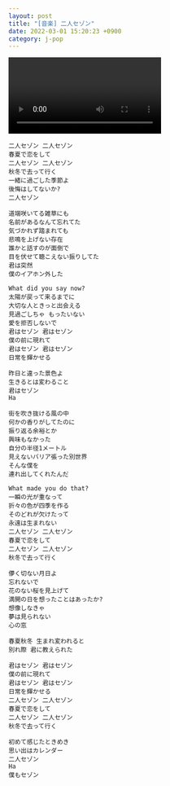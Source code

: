 ```yaml
---
layout: post
title: "[音楽] 二人セゾン"
date: 2022-03-01 15:20:23 +0900
category: j-pop
---
```


<div class="video-container">
    <video id="player" class="video-js vjs-default-skin vjs-big-play-centered" data-json="/public/json/二人セゾン.json"></video>
</div>

```
二人セゾン 二人セゾン
春夏で恋をして
二人セゾン 二人セゾン
秋冬で去って行く
一緒に過ごした季節よ
後悔はしてないか?
二人セゾン

道端咲いてる雑草にも
名前があるなんて忘れてた
気づかれず踏まれても
悲鳴を上げない存在
誰かと話すのが面倒で
目を伏せて聴こえない振りしてた
君は突然
僕のイアホン外した

What did you say now?
太陽が戻って来るまでに
大切な人ときっと出会える
見過ごしちゃ もったいない
愛を拒否しないで
君はセゾン 君はセゾン
僕の前に現れて
君はセゾン 君はセゾン
日常を輝かせる

昨日と違った景色よ
生きるとは変わること
君はセゾン
Ha

街を吹き抜ける風の中
何かの香りがしてたのに
振り返る余裕とか
興味もなかった
自分の半径1メートル
見えないバリア張った別世界
そんな僕を
連れ出してくれたんだ

What made you do that?
一瞬の光が重なって
折々の色が四季を作る
そのどれが欠けたって
永遠は生まれない
二人セゾン 二人セゾン
春夏で恋をして
二人セゾン 二人セゾン
秋冬で去って行く

儚く切ない月日よ
忘れないで
花のない桜を見上げて
満開の日を想ったことはあったか?
想像しなきゃ
夢は見られない
心の窓

春夏秋冬 生まれ変われると
別れ際 君に教えられた

君はセゾン 君はセゾン
僕の前に現れて
君はセゾン 君はセゾン
日常を輝かせる
二人セゾン 二人セゾン
春夏で恋をして
二人セゾン 二人セゾン
秋冬で去って行く

初めて感じたときめき
思い出はカレンダー
二人セゾン
Ha
僕もセゾン
```